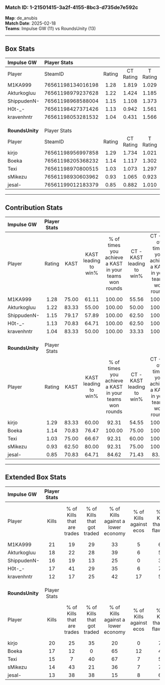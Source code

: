 ### Match ID: 1-21501415-3a2f-4155-8bc3-d735de7e592c  
**Map**: de_anubis  
**Match Date**: 2025-02-18  
**Teams**: Impulse GW (11) vs RoundsUnity (13)  

---  

## Box Stats  

| **Impulse GW**  | Player Stats      |        |           |          |       |      |       |         |        |      |     |
| :- | :- | :-: | :-: | :-: | :-: | :-: | :-: | :-: | :-: | :-: | :-: |
| Player          | SteamID           | Rating | CT Rating | T Rating | KAST  | ADR  | Kills | Assists | Deaths | K/D  | HS% |
| M1KA999         | 76561198134016198 |  1.28  |   1.819   |  1.029   | 75.00 | 93.0 |  21   |    5    |   18   | 1.17 | 71  |
| Akturkogluu     | 76561198979237628 |  1.22  |   1.424   |  1.185   | 83.33 | 69.8 |  18   |    7    |   16   | 1.13 | 44  |
| ShippudenN-     | 76561198968588004 |  1.15  |   1.108   |  1.373   | 79.17 | 88.5 |  16   |    7    |   17   | 0.94 | 56  |
| H0t-_-          | 76561198427371426 |  1.13  |   0.942   |  1.561   | 70.83 | 84.7 |  17   |    6    |   16   | 1.06 | 41  |
| kravenhntr      | 76561198053281532 |  1.04  |   0.431   |  1.566   | 83.33 | 57.1 |  12   |    6    |   12   | 1.00 | 58  |
|                 |                   |        |           |          |       |      |       |         |        |      |     |
|                 |                   |        |           |          |       |      |       |         |        |      |     |
|                 |                   |        |           |          |       |      |       |         |        |      |     |
| **RoundsUnity** | Player Stats      |        |           |          |       |      |       |         |        |      |     |
| Player          | SteamID           | Rating | CT Rating | T Rating | KAST  | ADR  | Kills | Assists | Deaths | K/D  | HS% |
| kirjo           | 76561198956997858 |  1.29  |   1.734   |  1.021   | 83.33 | 80.5 |  20   |    4    |   17   | 1.18 | 45  |
| Boeka           | 76561198205368232 |  1.14  |   1.117   |  1.302   | 70.83 | 76.6 |  17   |    4    |   14   | 1.21 | 23  |
| Texi            | 76561198970800515 |  1.03  |   1.073   |  1.297   | 75.00 | 77.0 |  15   |    8    |   18   | 0.83 | 66  |
| sMikezu         | 76561198930603962 |  0.93  |   1.065   |  0.923   | 62.50 | 71.3 |  14   |    2    |   15   | 0.93 | 28  |
| jesal-          | 76561199012183379 |  0.85  |   0.882   |  1.010   | 70.83 | 71.0 |  13   |    6    |   20   | 0.65 | 61  |
---  

## Contribution Stats  

| **Impulse GW**  | Player Stats |       |                      |                                                        |                           |                                                             |                          |                                                            |
| :- | :-: | :-: | :-: | :-: | :-: | :-: | :-: | :-: |
| Player          |    Rating    | KAST  | KAST leading to win% | % of times you achieve a KAST in your teams won rounds | CT - KAST leading to win% | CT - % of times you achieve a KAST in your teams won rounds | T - KAST leading to win% | T - % of times you achieve a KAST in your teams won rounds |
| M1KA999         |     1.28     | 75.00 |        61.11         |                         100.00                         |           55.56           |                           100.00                            |          66.67           |                           100.00                           |
| Akturkogluu     |     1.22     | 83.33 |        55.00         |                         100.00                         |           50.00           |                           100.00                            |          60.00           |                           100.00                           |
| ShippudenN-     |     1.15     | 79.17 |        57.89         |                         100.00                         |           62.50           |                           100.00                            |          54.55           |                           100.00                           |
| H0t-_-          |     1.13     | 70.83 |        64.71         |                         100.00                         |           62.50           |                           100.00                            |          66.67           |                           100.00                           |
| kravenhntr      |     1.04     | 83.33 |        50.00         |                         100.00                         |           33.33           |                           100.00                            |          54.55           |                           100.00                           |
|                 |              |       |                      |                                                        |                           |                                                             |                          |                                                            |
|                 |              |       |                      |                                                        |                           |                                                             |                          |                                                            |
|                 |              |       |                      |                                                        |                           |                                                             |                          |                                                            |
| **RoundsUnity** | Player Stats |       |                      |                                                        |                           |                                                             |                          |                                                            |
| Player          |    Rating    | KAST  | KAST leading to win% | % of times you achieve a KAST in your teams won rounds | CT - KAST leading to win% | CT - % of times you achieve a KAST in your teams won rounds | T - KAST leading to win% | T - % of times you achieve a KAST in your teams won rounds |
| kirjo           |     1.29     | 83.33 |        60.00         |                         92.31                          |           54.55           |                           100.00                            |          66.67           |                           85.71                            |
| Boeka           |     1.14     | 70.83 |        76.47         |                         100.00                         |           75.00           |                           100.00                            |          77.78           |                           100.00                           |
| Texi            |     1.03     | 75.00 |        66.67         |                         92.31                          |           60.00           |                           100.00                            |          75.00           |                           85.71                            |
| sMikezu         |     0.93     | 62.50 |        80.00         |                         92.31                          |           75.00           |                           100.00                            |          85.71           |                           85.71                            |
| jesal-          |     0.85     | 70.83 |        64.71         |                         84.62                          |           71.43           |                            83.33                            |          60.00           |                           85.71                            |
---  

## Extended Box Stats  

| **Impulse GW**  | Player Stats |                            |                            |                                    |                         |                              |                                 |        |                             |                                     |                          |                               |                            |
| :- | :-: | :-: | :-: | :-: | :-: | :-: | :-: | :-: | :-: | :-: | :-: | :-: | :-: |
| Player          |    Kills     | % of Kills that are trades | % of Kills that got traded | % of Kills against a lower economy | % of Kills against ecos | % of Kills that are flawless | % of Kills that are close duels | Deaths | % of Deaths that get traded | % of Deaths against a lower economy | % of Deaths against ecos | % of Deaths that are flawless | % of Deaths that are close |
| M1KA999         |      21      |             19             |             29             |                 33                 |            5            |              67              |               10                |   18   |             33              |                 17                  |            6             |              67               |             6              |
| Akturkogluu     |      18      |             22             |             28             |                 39                 |            6            |              56              |                6                |   16   |             25              |                 13                  |            0             |              75               |             13             |
| ShippudenN-     |      16      |             19             |             13             |                 25                 |            0            |              31              |                6                |   17   |             24              |                 18                  |            0             |              59               |             18             |
| H0t-_-          |      17      |             41             |             29             |                 35                 |            6            |              76              |                6                |   16   |             31              |                 19                  |            0             |              50               |             13             |
| kravenhntr      |      12      |             17             |             25             |                 42                 |           17            |              50              |                8                |   12   |             17              |                  8                  |            0             |              75               |             0              |
|                 |              |                            |                            |                                    |                         |                              |                                 |        |                             |                                     |                          |                               |                            |
|                 |              |                            |                            |                                    |                         |                              |                                 |        |                             |                                     |                          |                               |                            |
|                 |              |                            |                            |                                    |                         |                              |                                 |        |                             |                                     |                          |                               |                            |
| **RoundsUnity** | Player Stats |                            |                            |                                    |                         |                              |                                 |        |                             |                                     |                          |                               |                            |
| Player          |    Kills     | % of Kills that are trades | % of Kills that got traded | % of Kills against a lower economy | % of Kills against ecos | % of Kills that are flawless | % of Kills that are close duels | Deaths | % of Deaths that get traded | % of Deaths against a lower economy | % of Deaths against ecos | % of Deaths that are flawless | % of Deaths that are close |
| kirjo           |      20      |             25             |             35             |                 20                 |            0            |              75              |                5                |   17   |             24              |                 24                  |            0             |              59               |             6              |
| Boeka           |      17      |             12             |             0              |                 65                 |           12            |              47              |                6                |   14   |             21              |                 14                  |            0             |              71               |             0              |
| Texi            |      15      |             7              |             40             |                 67                 |            7            |              53              |               20                |   18   |             39              |                 17                  |            0             |              39               |             6              |
| sMikezu         |      14      |             43             |             21             |                 36                 |            7            |              79              |               14                |   15   |             20              |                 13                  |            0             |              60               |             13             |
| jesal-          |      13      |             38             |             38             |                 15                 |            8            |              69              |                8                |   20   |             20              |                 25                  |            5             |              60               |             10             |

